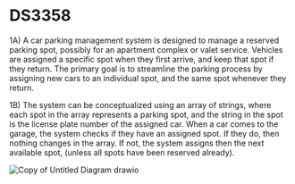 # DS3358

1A)	A car parking management system is designed to manage a reserved parking spot, possibly for an apartment complex or valet service. Vehicles are assigned a specific spot when they first arrive, and keep that spot if they return. The primary goal is to streamline the parking process by assigning new cars to an individual spot, and the same spot whenever they return. 

1B)	The system can be conceptualized using an array of strings, where each spot in the array represents a parking spot, and the string in the spot is the license plate number of the assigned car. When a car comes to the garage, the system checks if they have an assigned spot. If they do, then nothing changes in the array. If not, the system assigns then the next available spot, (unless all spots have been reserved already). 

![Copy of Untitled Diagram drawio](https://github.com/zkyko/DS3358/assets/168230970/1e82364c-833b-4778-a1ba-eb69245c40dc)
